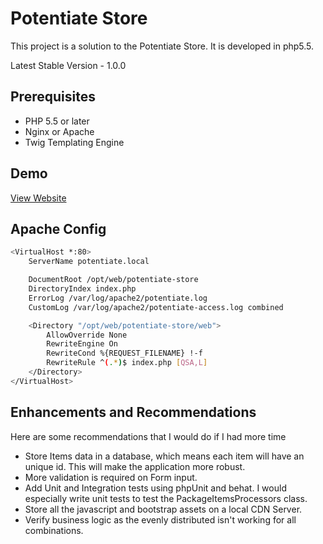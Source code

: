 Potentiate Store
===================

This project is a solution to the Potentiate Store. It is developed in php5.5. 

Latest Stable Version - 1.0.0

## Prerequisites

- PHP 5.5 or later
- Nginx or Apache
- Twig Templating Engine

## Demo

[View Website](https://potentiate-store.herokuapp.com/)

## Apache Config 

```sh
<VirtualHost *:80>
    ServerName potentiate.local

    DocumentRoot /opt/web/potentiate-store
    DirectoryIndex index.php
    ErrorLog /var/log/apache2/potentiate.log
    CustomLog /var/log/apache2/potentiate-access.log combined

    <Directory "/opt/web/potentiate-store/web">
        AllowOverride None
        RewriteEngine On
        RewriteCond %{REQUEST_FILENAME} !-f
        RewriteRule ^(.*)$ index.php [QSA,L]
    </Directory>
</VirtualHost>

```

## Enhancements and Recommendations

Here are some recommendations that I would do if I had more time

- Store Items data in a database, which means each item will have an unique id. This will make the application more robust.
- More validation is required on Form input.
- Add Unit and Integration tests using phpUnit and behat. I would especially write unit tests to test the PackageItemsProcessors class.
- Store all the javascript and bootstrap assets on a local CDN Server.
- Verify business logic as the evenly distributed isn't working for all combinations.